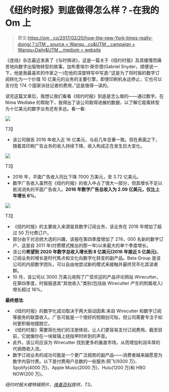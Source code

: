 # 《纽约时报》到底做得怎么样？-在我的 Om 上

> 原文:[https://om . co/2017/02/20/how-the-new-York-times-really-doing/？UTM _ source = Wanqu . co&UTM _ campaign = Wanqu+Daily&UTM _ medium = website](https://om.co/2017/02/20/how-is-the-new-york-times-really-doing/?utm_source=wanqu.co&utm_campaign=Wanqu+Daily&utm_medium=website)

《连线》杂志最近发表了《与时俱进》，这是一篇关于《纽约时报》及其缓慢而痛苦地向数字出版物转型的故事。加布里埃尔·斯奈德(Gabriel Snyder，顺便说一下，他是我最喜欢的作家之一)在他的深度特写中写道:“这是为了将时报的数字订阅转化为一个价值 10 亿美元的业务的主要引擎，即使印刷机永远停止，它也可以支付在 174 个国家派驻记者的费用，”这是值得一读的。

读完这篇文章后，我想让我们看看《纽约时报》到底是怎么做的——通过数字。在 Nima Wedlake 的帮助下，我得出了该公司取得进展的数据，以了解它距离转型为十亿美元的数字业务还有多远。看一看:

![](../Images/90e03c39ad901d541e3406359dca39ae.png)

<noscript><img data-lazy-fallback="1" decoding="async" class="aligncenter size-full wp-image-17506" src="../Images/90e03c39ad901d541e3406359dca39ae.png" alt="" srcset="https://i0.wp.com/om.co/wp-content/uploads/2017/02/NYT_Annual-Revenue.png?w=2424&amp;ssl=1 2424w, https://i0.wp.com/om.co/wp-content/uploads/2017/02/NYT_Annual-Revenue.png?resize=300%2C155&amp;ssl=1 300w, https://i0.wp.com/om.co/wp-content/uploads/2017/02/NYT_Annual-Revenue.png?resize=768%2C397&amp;ssl=1 768w, https://i0.wp.com/om.co/wp-content/uploads/2017/02/NYT_Annual-Revenue.png?resize=1024%2C530&amp;ssl=1 1024w, https://i0.wp.com/om.co/wp-content/uploads/2017/02/NYT_Annual-Revenue.png?resize=560%2C290&amp;ssl=1 560w, https://i0.wp.com/om.co/wp-content/uploads/2017/02/NYT_Annual-Revenue.png?resize=1800%2C931&amp;ssl=1 1800w, https://i0.wp.com/om.co/wp-content/uploads/2017/02/NYT_Annual-Revenue.png?w=2176&amp;ssl=1 2176w" sizes="(max-width: 1088px) 100vw, 1088px" data-recalc-dims="1" data-original-src="https://i0.wp.com/om.co/wp-content/uploads/2017/02/NYT_Annual-Revenue.png?resize=1088%2C563&amp;ssl=1"/>T3】</noscript>

*   该公司报告 2016 年收入近 16 亿美元，与前几年显著一致。但在表面之下，随着其印刷广告业务的收入持续下降，收入构成正在发生巨大变化。

![](../Images/7b413f13e67a337e873d7c480a3d7e66.png)

<noscript><img data-lazy-fallback="1" decoding="async" loading="lazy" class="aligncenter size-full wp-image-17505" src="../Images/7b413f13e67a337e873d7c480a3d7e66.png" alt="" srcset="https://i0.wp.com/om.co/wp-content/uploads/2017/02/NYT_Advertising-Revenue.png?w=2420&amp;ssl=1 2420w, https://i0.wp.com/om.co/wp-content/uploads/2017/02/NYT_Advertising-Revenue.png?resize=300%2C155&amp;ssl=1 300w, https://i0.wp.com/om.co/wp-content/uploads/2017/02/NYT_Advertising-Revenue.png?resize=768%2C398&amp;ssl=1 768w, https://i0.wp.com/om.co/wp-content/uploads/2017/02/NYT_Advertising-Revenue.png?resize=1024%2C531&amp;ssl=1 1024w, https://i0.wp.com/om.co/wp-content/uploads/2017/02/NYT_Advertising-Revenue.png?resize=560%2C290&amp;ssl=1 560w, https://i0.wp.com/om.co/wp-content/uploads/2017/02/NYT_Advertising-Revenue.png?resize=1800%2C933&amp;ssl=1 1800w, https://i0.wp.com/om.co/wp-content/uploads/2017/02/NYT_Advertising-Revenue.png?w=2176&amp;ssl=1 2176w" sizes="(max-width: 1088px) 100vw, 1088px" data-recalc-dims="1" data-original-src="https://i0.wp.com/om.co/wp-content/uploads/2017/02/NYT_Advertising-Revenue.png?resize=1088%2C564&amp;ssl=1"/>T3】</noscript>

*   2016 年，平面广告收入同比下降 7000 万美元，至 3.72 亿美元。
*   数字广告收入虽然在《纽约时报》的收入中占了很大一部分，但其增长不足以抵消消失的平面广告收入。**2016 年数字广告总收入为 2.09 亿美元，仅比上年增长 6%**。

![](../Images/e03a220d7cdb5277e17b571fb7f8c28c.png)

<noscript><img data-lazy-fallback="1" decoding="async" loading="lazy" class="aligncenter size-full wp-image-17507" src="../Images/e03a220d7cdb5277e17b571fb7f8c28c.png" alt="" srcset="https://i0.wp.com/om.co/wp-content/uploads/2017/02/NYT_Digital-Subs.png?w=2422&amp;ssl=1 2422w, https://i0.wp.com/om.co/wp-content/uploads/2017/02/NYT_Digital-Subs.png?resize=300%2C155&amp;ssl=1 300w, https://i0.wp.com/om.co/wp-content/uploads/2017/02/NYT_Digital-Subs.png?resize=768%2C397&amp;ssl=1 768w, https://i0.wp.com/om.co/wp-content/uploads/2017/02/NYT_Digital-Subs.png?resize=1024%2C529&amp;ssl=1 1024w, https://i0.wp.com/om.co/wp-content/uploads/2017/02/NYT_Digital-Subs.png?resize=560%2C289&amp;ssl=1 560w, https://i0.wp.com/om.co/wp-content/uploads/2017/02/NYT_Digital-Subs.png?resize=1800%2C930&amp;ssl=1 1800w, https://i0.wp.com/om.co/wp-content/uploads/2017/02/NYT_Digital-Subs.png?w=2176&amp;ssl=1 2176w" sizes="(max-width: 1088px) 100vw, 1088px" data-recalc-dims="1" data-original-src="https://i0.wp.com/om.co/wp-content/uploads/2017/02/NYT_Digital-Subs.png?resize=1088%2C562&amp;ssl=1"/>T3】</noscript>

*   《纽约时报》的主要收入来源是其数字订阅业务，该业务在 2016 年增加了超过 50 万付费订户。
*   部分由于对总统大选的兴趣，该报在第四季度增加了 276，000 名新的数字订户，这是自 2011 年(付费模式推出的那一年)以来最大的单个季度增长。
*   该公司**希望到 2020 年数字总收入增长到 8 亿美元(2016 年接近 5 亿美元)**。
*   订阅业务的增长是时代焦点和文化向数字化转变的副产品。Beta Group 是该公司的内部数字团队，可以自由地尝试新的模式来接触并最终货币化其读者群。
*   10 月，该公司以 3000 万美元收购了广受欢迎的产品评论网站 Wirecutter。在第四季度，时报报道其“其他收入”类别(包括由 Wirecutter 产生的附属收入)增长超过 16%。

**最终想法**:

*   《纽约时报》的数字化成功取决于两大驱动因素:来自 Wirecutter 和数字订阅等服务的联盟收入。广告可能是一个很好的短期创可贴，但公司需要专注于如何更积极地摆脱它。
*   《纽约时报》需要简化他们的注册体验，让人们更容易支付订阅费用。截至目前，它就像你在一块玻璃上挠指甲时听到的声音。
*   此外，该公司应该为 Wirecutter 找到更多的垂直市场，从而增加利润丰厚的代销商收入流。
*   数字订阅业务的成功可能是一个更广泛趋势的副产品——消费者越来越愿意为数字内容付费。以下是付费用户总数的一些服务:网飞(9300 万)、Spotify(4000 万)、Apple Music(2000 万)、Hulu(1200 万)和 HBO NOW(200 万)。

*纽约时报大楼特辑照片，[维基百科](https://en.wikipedia.org/wiki/The_New_York_Times_Building)提供，T3。*